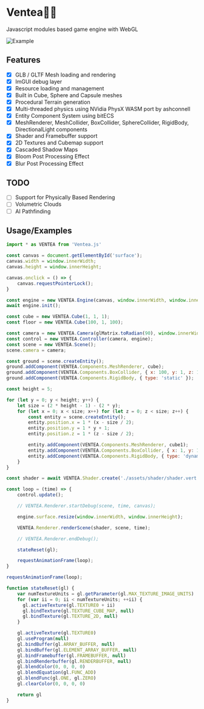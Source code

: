 # Ventea🍃🍵
Javascript modules based game engine with WebGL

![Example](https://xirei.moe/uploader/?f=s0jauiww.jpg)

## Features
- [x] GLB / GLTF Mesh loading and rendering
- [x] ImGUI debug layer
- [x] Resource loading and management
- [x] Built in Cube, Sphere and Capsule meshes
- [x] Procedural Terrain generation
- [x] Multi-threaded physics using NVidia PhysX WASM port by ashconnell
- [x] Entity Component System using bitECS
- [x] MeshRenderer, MeshCollider, BoxCollider, SphereCollider, RigidBody, DirectionalLight components
- [x] Shader and Framebuffer support
- [x] 2D Textures and Cubemap support 
- [x] Cascaded Shadow Maps
- [x] Bloom Post Processing Effect
- [x] Blur Post Processing Effect 

## TODO
- [ ] Support for Physically Based Rendering
- [ ] Volumetric Clouds
- [ ] AI Pathfinding

## Usage/Examples

```javascript
import * as VENTEA from 'Ventea.js'

const canvas = document.getElementById('surface');
canvas.width = window.innerWidth;
canvas.height = window.innerHeight;

canvas.onclick = () => {
    canvas.requestPointerLock();
}

const engine = new VENTEA.Engine(canvas, window.innerWidth, window.innerHeight);
await engine.init();

const cube = new VENTEA.Cube(1, 1, 1);
const floor = new VENTEA.Cube(100, 1, 100);

const camera = new VENTEA.Camera(glMatrix.toRadian(90), window.innerWidth / window.innerHeight, 0.1, 500);
const control = new VENTEA.Controller(camera, engine);
const scene = new VENTEA.Scene();
scene.camera = camera;

const ground = scene.createEntity();
ground.addComponent(VENTEA.Components.MeshRenderer, cube);
ground.addComponent(VENTEA.Components.BoxCollider, { x: 100, y: 1, z: 100 });
ground.addComponent(VENTEA.Components.RigidBody, { type: 'static' });

const height = 5;

for (let y = 0; y < height; y++) {
    let size = (2 * height - 1) - (2 * y);
    for (let x = 0; x < size; x++) for (let z = 0; z < size; z++) {
        const entity = scene.createEntity();
        entity.position.x = 1 * (x - size / 2);
        entity.position.y = 1 * y + 1;
        entity.position.z = 1 * (z - size / 2);

        entity.addComponent(VENTEA.Components.MeshRenderer, cube1);
        entity.addComponent(VENTEA.Components.BoxCollider, { x: 1, y: 1, z: 1 });
        entity.addComponent(VENTEA.Components.RigidBody, { type: 'dynamic' });
    }
}

const shader = await VENTEA.Shader.create('./assets/shader/shader.vert', './assets/shader/shader.frag');

const loop = (time) => {
    control.update();

    // VENTEA.Renderer.startDebug(scene, time, canvas);

    engine.surface.resize(window.innerWidth, window.innerHeight);

    VENTEA.Renderer.renderScene(shader, scene, time);

    // VENTEA.Renderer.endDebug();

    stateReset(gl);

    requestAnimationFrame(loop);
}

requestAnimationFrame(loop);

function stateReset(gl) {
    var numTextureUnits = gl.getParameter(gl.MAX_TEXTURE_IMAGE_UNITS)
    for (var ii = 0; ii < numTextureUnits; ++ii) {
      gl.activeTexture(gl.TEXTURE0 + ii)
      gl.bindTexture(gl.TEXTURE_CUBE_MAP, null)
      gl.bindTexture(gl.TEXTURE_2D, null)
    }

    gl.activeTexture(gl.TEXTURE0)
    gl.useProgram(null)
    gl.bindBuffer(gl.ARRAY_BUFFER, null)
    gl.bindBuffer(gl.ELEMENT_ARRAY_BUFFER, null)
    gl.bindFramebuffer(gl.FRAMEBUFFER, null)
    gl.bindRenderbuffer(gl.RENDERBUFFER, null)
    gl.blendColor(0, 0, 0, 0)
    gl.blendEquation(gl.FUNC_ADD)
    gl.blendFunc(gl.ONE, gl.ZERO)
    gl.clearColor(0, 0, 0, 0)

    return gl
}
```

